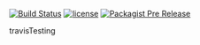 [![Build Status](https://travis-ci.org/arslanyasinwattoo/demo.svg?branch=travis)](https://travis-ci.org/arslanyasinwattoo/demo)
[![license](https://img.shields.io/github/license/mashape/apistatus.svg)]()
[![Packagist Pre Release](https://img.shields.io/packagist/vpre/symfony/symfony.svg)]()

travisTesting